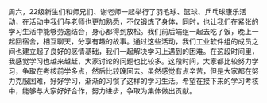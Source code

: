周六，22级新生们和师兄们、谢老师一起举行了羽毛球、篮球、乒乓球康乐活动，在活动中我们与老师也更加熟悉，不仅锻炼了身体，同时，也让我们在紧张的学习生活中能够劳逸结合，身心都得到放松。我们前后端组一起去吃了饭，晚上一起回宿舍，相互聊天，分享有趣的故事。通过这些活动，我们工业软件组的成员之间也建立起了良好的感情基础，我们一起解决学习上遇到的困难。在这段时间里，我感觉学习也越来越赶，大家讨论的问题也比较多。这段时间，大家都比较努力学习，争取在考核前学多点，然后比较晚回去。虽然感觉有点辛苦，但是大家都在努力克服困难，好好学习，渐渐的习惯了这样的学习生活。希望在接下来的学习考核中，能够与大家好好合作，努力进步，争取为集体做出贡献。

